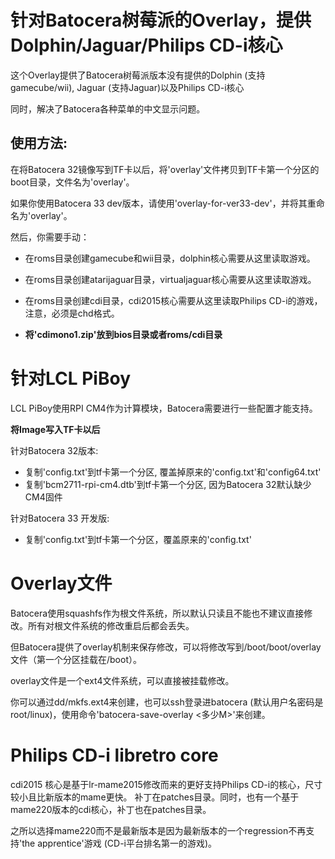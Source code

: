 # 针对Batocera树莓派的Overlay，提供Dolphin/Jaguar/Philips CD-i核心
这个Overlay提供了Batocera树莓派版本没有提供的Dolphin (支持gamecube/wii), Jaguar (支持Jaguar)以及Philips CD-i核心

同时，解决了Batocera各种菜单的中文显示问题。

## 使用方法:
在将Batocera 32镜像写到TF卡以后，将'overlay'文件拷贝到TF卡第一个分区的boot目录，文件名为'overlay'。

如果你使用Batocera 33 dev版本，请使用'overlay-for-ver33-dev'，并将其重命名为'overlay'。

然后，你需要手动：

*   在roms目录创建gamecube和wii目录，dolphin核心需要从这里读取游戏。

*   在roms目录创建atarijaguar目录，virtualjaguar核心需要从这里读取游戏。

*   在roms目录创建cdi目录，cdi2015核心需要从这里读取Philips CD-i的游戏，注意，必须是chd格式。

*   **将'cdimono1.zip'放到bios目录或者roms/cdi目录**


# 针对LCL PiBoy
LCL PiBoy使用RPI CM4作为计算模块，Batocera需要进行一些配置才能支持。

**将Image写入TF卡以后**

针对Batocera 32版本:

*   复制'config.txt'到tf卡第一个分区, 覆盖掉原来的'config.txt'和'config64.txt'
*   复制'bcm2711-rpi-cm4.dtb'到tf卡第一个分区, 因为Batocera 32默认缺少CM4固件

针对Batocera 33 开发版:

*   复制'config.txt'到tf卡第一个分区，覆盖原来的'config.txt'

# Overlay文件
Batocera使用squashfs作为根文件系统，所以默认只读且不能也不建议直接修改。所有对根文件系统的修改重启后都会丢失。

但Batocera提供了overlay机制来保存修改，可以将修改写到/boot/boot/overlay文件（第一个分区挂载在/boot）。

overlay文件是一个ext4文件系统，可以直接被挂载修改。

你可以通过dd/mkfs.ext4来创建，也可以ssh登录进batocera (默认用户名密码是root/linux)，使用命令'batocera-save-overlay <多少M>'来创建。

# Philips CD-i libretro core
cdi2015 核心是基于lr-mame2015修改而来的更好支持Philips CD-i的核心，尺寸较小且比新版本的mame更快。
补丁在patches目录。同时，也有一个基于mame220版本的cdi核心，补丁也在patches目录。

之所以选择mame220而不是最新版本是因为最新版本的一个regression不再支持'the apprentice'游戏 (CD-i平台排名第一的游戏)。


